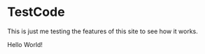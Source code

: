 TestCode
========
This is just me testing the features of this site to see how it works.

Hello World!

